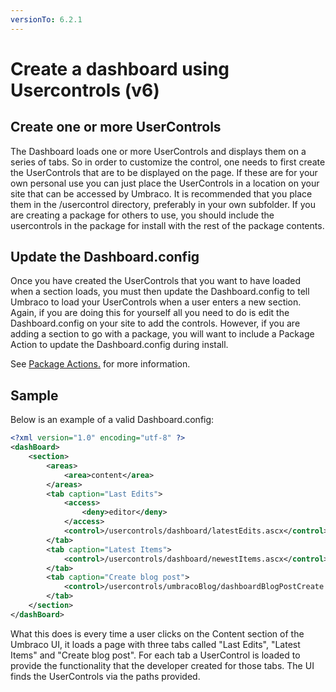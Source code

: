```yaml
---
versionTo: 6.2.1
---
```


# Create a dashboard using Usercontrols (v6)

## Create one or more UserControls

The Dashboard loads one or more UserControls and displays them on a series of tabs. So in order to customize the control, one needs to first create the UserControls that are to be displayed on the page. If these are for your own personal use you can just place the UserControls in a location on your site that can be accessed by Umbraco. It is recommended that you place them in the /usercontrol directory, preferably in your own subfolder. If you are creating a package for others to use, you should include the usercontrols in the package for install with the rest of the package contents.

## Update the Dashboard.config

Once you have created the UserControls that you want to have loaded when a section loads, you must then update the Dashboard.config to tell Umbraco to load your UserControls when a user enters a new section. Again, if you are doing this for yourself all you need to do is edit the Dashboard.config on your site to add the controls. However, if you are adding a section to go with a package, you will want to include a Package Action to update the Dashboard.config during install.

See [Package Actions.](../../../Reference/Packaging/index.md) for more information.

## Sample

Below is an example of a valid Dashboard.config:

```xml
<?xml version="1.0" encoding="utf-8" ?>
<dashBoard>
    <section>
        <areas>
            <area>content</area>
        </areas>
        <tab caption="Last Edits">
            <access>
                <deny>editor</deny>
            </access>
            <control>/usercontrols/dashboard/latestEdits.ascx</control>
        </tab>
        <tab caption="Latest Items">
            <control>/usercontrols/dashboard/newestItems.ascx</control>
        </tab>
        <tab caption="Create blog post">
            <control>/usercontrols/umbracoBlog/dashboardBlogPostCreate.ascx</control>
        </tab>
    </section>
</dashBoard>
```

What this does is every time a user clicks on the Content section of the Umbraco UI, it loads a page with three tabs called "Last Edits", "Latest Items" and "Create blog post". For each tab a UserControl is loaded to provide the functionality that the developer created for those tabs. The UI finds the UserControls via the paths provided.
